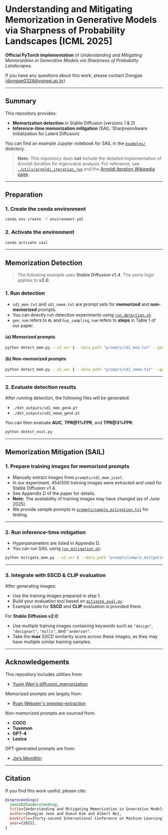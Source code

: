 # Understanding and Mitigating Memorization in Generative Models via Sharpness of Probability Landscapes [ICML 2025]

**Official PyTorch implementation** of
*Understanding and Mitigating Memorization in Generative Models via Sharpness of Probability Landscapes*.

If you have any questions about this work, please contact Dongjae (dongjae0324@yonsei.ac.kr)

---

## Summary

This repository provides:

- **Memorization detection** in Stable Diffusion (versions 1 & 2)
- **Inference-time memorization mitigation** (SAIL: SharpnessAware Initialization for Latent Diffusion)

You can find an example Jupyter notebook for SAIL in the [`examples/`](./examples) directory.

> **Note:**
> This repository does **not** include the detailed implementation of *Arnoldi iteration* for eigenvalue analysis.
> For reference, see [`./utils/arnoldi_iteration_jvp`](./utils/arnoldi_iteration_jvp) and the [Arnoldi iteration Wikipedia page](https://en.wikipedia.org/wiki/Arnoldi_iteration).

---

## Preparation

### 1. Create the conda environment

```bash
conda env create -f environment.yml
```

### 2. Activate the environment

```bash
conda activate sail
```

---

## Memorization Detection

> The following example uses **Stable Diffusion v1.4**.
> The same logic applies to **v2.0**.

### 1. Run detection

- `sd1_mem.txt` and `sd1_nmem.txt` are prompt sets for **memorized** and **non-memorized** prompts.
- You can directly run detection experiments using [`run_detection.sh`](./run_detection.sh).
- `gen_num` refers to **n**, and `hvp_sampling_num` refers to **steps** in Table 1 of our paper.

#### (a) Memorized prompts

```bash
python detect_mem.py --sd_ver 1 --data_path "prompts/sd1_mem.txt" --gen_num 4
```

#### (b) Non-memorized prompts

```bash
python detect_mem.py --sd_ver 1 --data_path "prompts/sd1_nmem.txt" --gen_num 4
```

---

### 2. Evaluate detection results

After running detection, the following files will be generated:

- `./det_outputs/sd1_mem_gen4.pt`
- `./det_outputs/sd1_nmem_gen4.pt`

You can then evaluate **AUC**, **TPR@1%FPR**, and **TPR@3%FPR**:

```bash
python detect_eval.py
```

---

## Memorization Mitigation (SAIL)

### 1. Prepare training images for memorized prompts

- Manually extract images from `prompts/sd1_mem.jsonl`.
- In our experiment, 454/500 training images were extracted and used for Stable Diffusion v1.4.
- See Appendix D of the paper for details.
- **Note:** The availability of training images may have changed (as of June 2025).
- We provide sample prompts in [`prompts/sample_mitigation.txt`](./prompts/sample_mitigation.txt) for testing.

---

### 2. Run inference-time mitigation

- Hyperparameters are listed in Appendix D.
- You can run SAIL using [`run_mitigation.sh`](./run_mitigation.sh):

```bash
python mitigate_mem.py --sd_ver 1 --data_path "prompts/sample_mitigation.txt" --gen_num 4
```

---

### 3. Integrate with SSCD & CLIP evaluation

After generating images:

- Use the training images prepared in step 1.
- Build your evaluation tool based on [`mitigate_eval.py`](./mitigate_eval.py).
- Example code for **SSCD** and **CLIP** evaluation is provided there.

For **Stable Diffusion v2.0**:

- Use multiple training images containing keywords such as `"design"`, `"designart"`, `"mills"`, and `"anderson"`.
- Take the **max** SSCD similarity score across these images, as they may have multiple similar training samples.

---

## Acknowledgements

This repository includes utilities from:

- [Yuxin Wen&#39;s diffusion_memorization](https://github.com/YuxinWenRick/diffusion_memorization)

Memorized prompts are largely from:

- [Ryan Webster&#39;s onestep-extraction](https://github.com/ryanwebster90/onestep-extraction)

Non-memorized prompts are sourced from:

- **COCO**
- **Tuxemon**
- **GPT-4**
- **Lexica**

GPT-generated prompts are from:

- [Jie’s MemAttn](https://github.com/renjie3/MemAttn)

---

## Citation

If you find this work useful, please cite:

```bibtex
@inproceedings{
  jeon2025understanding,
  title={Understanding and Mitigating Memorization in Generative Models via Sharpness of Probability Landscapes},
  author={Dongjae Jeon and Dueun Kim and Albert No},
  booktitle={Forty-second International Conference on Machine Learning},
  year={2025},
}
```
